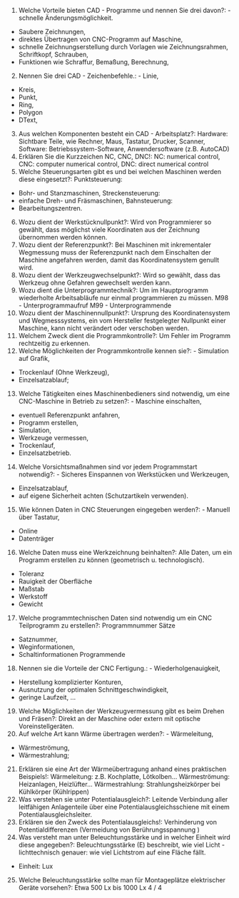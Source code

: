 1. Welche Vorteile bieten CAD - Programme und nennen Sie drei davon?: -
schnelle Änderungsmöglichkeit.
- Saubere Zeichnungen,
- direktes Übertragen von CNC-Programm auf Maschine,
- schnelle Zeichnungserstellung durch Vorlagen wie Zeichnungsrahmen,
Schriftkopf, Schrauben,
- Funktionen wie Schraffur, Bemaßung, Berechnung,
2. Nennen Sie drei CAD - Zeichenbefehle.: - Linie,
- Kreis,
- Punkt,
- Ring,
- Polygon
- DText,
3. Aus welchen Komponenten besteht ein CAD - Arbeitsplatz?: Hardware:
Sichtbare Teile, wie Rechner, Maus, Tastatur, Drucker, Scanner,
Software: Betriebssystem-Software, Anwendersoftware (z.B. AutoCAD)
4. Erklären Sie die Kurzzeichen NC, CNC, DNC!: NC: numerical control,
CNC: computer numerical control,
DNC: direct numerical control
5. Welche Steuerungsarten gibt es und bei welchen Maschinen werden diese
eingesetzt?: Punktsteuerung:
- Bohr- und Stanzmaschinen,
Streckensteuerung:
- einfache Dreh- und Fräsmaschinen,
Bahnsteuerung:
- Bearbeitungszentren.
6. Wozu dient der Werkstücknullpunkt?: Wird von Programmierer so gewählt,
dass möglichst viele Koordinaten aus der Zeichnung übernommen werden können.
7. Wozu dient der Referenzpunkt?: Bei Maschinen mit inkrementaler Wegmessung muss der Referenzpunkt nach dem Einschalten der Maschine angefahren
werden, damit das Koordinatensystem genullt wird.
8. Wozu dient der Werkzeugwechselpunkt?: Wird so gewählt, dass das
Werkzeug ohne Gefahren gewechselt werden kann.
9. Wozu dient die Unterprogrammtechnik?: Um im Hauptprogramm wiederholte
Arbeitsabläufe nur einmal programmieren zu müssen.
M98 - Unterprogrammaufruf
M99 - Unterprogrammende
10. Wozu dient der Maschinennullpunkt?: Ursprung des Koordinatensystem
und Wegmesssystems, ein vom Hersteller festgelegter Nullpunkt einer Maschine,
kann nicht verändert oder verschoben werden.
11. Welchem Zweck dient die Programmkontrolle?: Um Fehler im Programm
rechtzeitig zu erkennen.
12. Welche Möglichkeiten der Programmkontrolle kennen sie?: - Simulation
auf Grafik,
- Trockenlauf (Ohne Werkzeug),
- Einzelsatzablauf;
13. Welche Tätigkeiten eines Maschinenbedieners sind notwendig, um eine
CNC-Maschine in Betrieb zu setzen?: - Maschine einschalten,
- eventuell Referenzpunkt anfahren,
- Programm erstellen,
- Simulation,
- Werkzeuge vermessen,
- Trockenlauf,
- Einzelsatzbetrieb.
14. Welche Vorsichtsmaßnahmen sind vor jedem Programmstart
notwendig?: - Sicheres Einspannen von Werkstücken und Werkzeugen,
- Einzelsatzablauf,
- auf eigene Sicherheit achten (Schutzartikeln verwenden).
15. Wie können Daten in CNC Steuerungen eingegeben werden?: - Manuell
über Tastatur,
- Online
- Datenträger
16. Welche Daten muss eine Werkzeichnung beinhalten?: Alle Daten, um ein
Programm erstellen zu können (geometrisch u. technologisch).
- Toleranz
- Rauigkeit der Oberfläche
- Maßstab
- Werkstoff
- Gewicht
17. Welche programmtechnischen Daten sind notwendig um ein CNC Teilprogramm zu erstellen?: Programmnummer Sätze
- Satznummer,
- Weginformationen,
- Schaltinformationen
Programmende
18. Nennen sie die Vorteile der CNC Fertigung.: - Wiederholgenauigkeit,
- Herstellung komplizierter Konturen,
- Ausnutzung der optimalen Schnittgeschwindigkeit,
- geringe Laufzeit, ...
19. Welche Möglichkeiten der Werkzeugvermessung gibt es beim Drehen
und Fräsen?: Direkt an der Maschine oder extern mit optische Voreinstellgeräten.
20. Auf welche Art kann Wärme übertragen werden?: - Wärmeleitung,
- Wärmeströmung,
- Wärmestrahlung;
21. Erklären sie eine Art der Wärmeübertragung anhand eines praktischen
Beispiels!: Wärmeleitung: z.B. Kochplatte, Lötkolben...
Wärmeströmung: Heizanlagen, Heizlüfter...
Wärmestrahlung: Strahlungsheizkörper bei Kühlkörper (Kühlrippen)
22. Was verstehen sie unter Potentialausgleich?: Leitende Verbindung aller
leitfähigen Anlagenteile über eine Potentialausgleichsschiene mit einem Potentialausgleichsleiter.
23. Erklären sie den Zweck des Potentialausgleichs!: Verhinderung von Potentialdifferenzen
(Vermeidung von Berührungsspannung )
24. Was versteht man unter Beleuchtungsstärke und in welcher Einheit wird
diese angegeben?: Beleuchtungsstärke (E) beschreibt, wie viel Licht - lichttechnisch genauer: wie viel Lichtstrom auf eine Fläche fällt.
- Einheit: Lux
25. Welche Beleuchtungsstärke sollte man für Montageplätze elektrischer
Geräte vorsehen?: Etwa 500 Lx bis 1000 Lx
4 / 4

